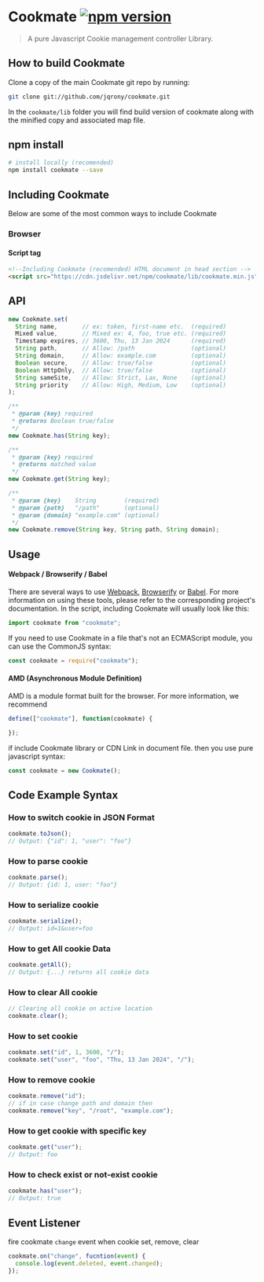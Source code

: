 # Cookmate [![npm version](https://img.shields.io/npm/v/cookmate?style=flat-square)](https://www.npmjs.com/package/cookmate)

> A pure Javascript Cookie management controller Library.

## How to build Cookmate
Clone a copy of the main Cookmate git repo by running:
```bash
git clone git://github.com/jqrony/cookmate.git
```
In the `cookmate/lib` folder you will find build version of cookmate along with the minified copy and associated map file.

## npm install
```bash
# install locally (recomended)
npm install cookmate --save
```

## Including Cookmate
Below are some of the most common ways to include Cookmate
### Browser
#### Script tag
```html
<!--Including Cookmate (recomended) HTML document in head section -->
<script src="https://cdn.jsdelivr.net/npm/cookmate/lib/cookmate.min.js"></script>
```

## API
```js
new Cookmate.set(
  String name,       // ex: token, first-name etc.  (required)
  Mixed value,       // Mixed ex: 4, foo, true etc. (required)
  Timestamp expires, // 3600, Thu, 13 Jan 2024      (required)
  String path,       // Allow: /path                (optional)
  String domain,     // Allow: example.com          (optional)
  Boolean secure,    // Allow: true/false           (optional)
  Boolean HttpOnly,  // Allow: true/false           (optional)
  String sameSite,   // Allow: Strict, Lax, None    (optional)
  String priority    // Allow: High, Medium, Low    (optional)
);
```

```js
/**
 * @param {key} required
 * @returns Boolean true/false
 */
new Cookmate.has(String key);
```

```js
/**
 * @param {key} required
 * @returns matched value
 */
new Cookmate.get(String key);
```

```js
/**
 * @param {key}    String        (required)
 * @param {path}   "/path"       (optional)
 * @param {domain} "example.com" (optional)
 */
new Cookmate.remove(String key, String path, String domain);
```

## Usage
#### Webpack / Browserify / Babel
There are several ways to use [Webpack](https://webpack.js.org/), [Browserify](https://browserify.org/) or [Babel](https://babeljs.io/). For more information on using these tools, please refer to the corresponding project's documentation. In the script, including Cookmate will usually look like this:
```js
import cookmate from "cookmate";
```

If you need to use Cookmate in a file that's not an ECMAScript module, you can use the CommonJS syntax:
```js
const cookmate = require("cookmate");
```

#### AMD (Asynchronous Module Definition)
AMD is a module format built for the browser. For more information, we recommend
```js
define(["cookmate"], function(cookmate) {

});
```
if include Cookmate library or CDN Link in document file. then you use pure javascript syntax:
```js
const cookmate = new Cookmate();
```

## Code Example Syntax
### How to switch cookie in JSON Format
```js
cookmate.toJson();
// Output: {"id": 1, "user": "foo"}
```

### How to parse cookie
```js
cookmate.parse();
// Output: {id: 1, user: "foo"}
```

### How to serialize cookie
```js
cookmate.serialize();
// Output: id=1&user=foo
```

### How to get All cookie Data
```js
cookmate.getAll();
// Output: {...} returns all cookie data
```

### How to clear All cookie
```js
// Clearing all cookie on active location
cookmate.clear();
```

### How to set cookie
```js
cookmate.set("id", 1, 3600, "/");
cookmate.set("user", "foo", "Thu, 13 Jan 2024", "/");
```

### How to remove cookie
```js
cookmate.remove("id");
// if in case change path and domain then
cookmate.remove("key", "/root", "example.com");
```

### How to get cookie with specific key
```js
cookmate.get("user");
// Output: foo
```

### How to check exist or not-exist cookie
```js
cookmate.has("user");
// Output: true
```

## Event Listener
fire cookmate `change` event when cookie set, remove, clear
```js
cookmate.on("change", fucntion(event) {
  console.log(event.deleted, event.changed);
});
```

